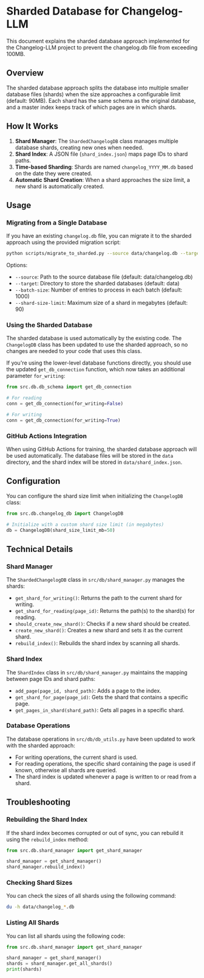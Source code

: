 # Sharded Database for Changelog-LLM

This document explains the sharded database approach implemented for the Changelog-LLM project to prevent the changelog.db file from exceeding 100MB.

## Overview

The sharded database approach splits the database into multiple smaller database files (shards) when the size approaches a configurable limit (default: 90MB). Each shard has the same schema as the original database, and a master index keeps track of which pages are in which shards.

## How It Works

1. **Shard Manager**: The `ShardedChangelogDB` class manages multiple database shards, creating new ones when needed.
2. **Shard Index**: A JSON file (`shard_index.json`) maps page IDs to shard paths.
3. **Time-based Sharding**: Shards are named `changelog_YYYY_MM.db` based on the date they were created.
4. **Automatic Shard Creation**: When a shard approaches the size limit, a new shard is automatically created.

## Usage

### Migrating from a Single Database

If you have an existing `changelog.db` file, you can migrate it to the sharded approach using the provided migration script:

```bash
python scripts/migrate_to_sharded.py --source data/changelog.db --target data
```

Options:
- `--source`: Path to the source database file (default: data/changelog.db)
- `--target`: Directory to store the sharded databases (default: data)
- `--batch-size`: Number of entries to process in each batch (default: 1000)
- `--shard-size-limit`: Maximum size of a shard in megabytes (default: 90)

### Using the Sharded Database

The sharded database is used automatically by the existing code. The `ChangelogDB` class has been updated to use the sharded approach, so no changes are needed to your code that uses this class.

If you're using the lower-level database functions directly, you should use the updated `get_db_connection` function, which now takes an additional parameter `for_writing`:

```python
from src.db.db_schema import get_db_connection

# For reading
conn = get_db_connection(for_writing=False)

# For writing
conn = get_db_connection(for_writing=True)
```

### GitHub Actions Integration

When using GitHub Actions for training, the sharded database approach will be used automatically. The database files will be stored in the `data` directory, and the shard index will be stored in `data/shard_index.json`.

## Configuration

You can configure the shard size limit when initializing the `ChangelogDB` class:

```python
from src.db.changelog_db import ChangelogDB

# Initialize with a custom shard size limit (in megabytes)
db = ChangelogDB(shard_size_limit_mb=50)
```

## Technical Details

### Shard Manager

The `ShardedChangelogDB` class in `src/db/shard_manager.py` manages the shards:

- `get_shard_for_writing()`: Returns the path to the current shard for writing.
- `get_shard_for_reading(page_id)`: Returns the path(s) to the shard(s) for reading.
- `should_create_new_shard()`: Checks if a new shard should be created.
- `create_new_shard()`: Creates a new shard and sets it as the current shard.
- `rebuild_index()`: Rebuilds the shard index by scanning all shards.

### Shard Index

The `ShardIndex` class in `src/db/shard_manager.py` maintains the mapping between page IDs and shard paths:

- `add_page(page_id, shard_path)`: Adds a page to the index.
- `get_shard_for_page(page_id)`: Gets the shard that contains a specific page.
- `get_pages_in_shard(shard_path)`: Gets all pages in a specific shard.

### Database Operations

The database operations in `src/db/db_utils.py` have been updated to work with the sharded approach:

- For writing operations, the current shard is used.
- For reading operations, the specific shard containing the page is used if known, otherwise all shards are queried.
- The shard index is updated whenever a page is written to or read from a shard.

## Troubleshooting

### Rebuilding the Shard Index

If the shard index becomes corrupted or out of sync, you can rebuild it using the `rebuild_index` method:

```python
from src.db.shard_manager import get_shard_manager

shard_manager = get_shard_manager()
shard_manager.rebuild_index()
```

### Checking Shard Sizes

You can check the sizes of all shards using the following command:

```bash
du -h data/changelog_*.db
```

### Listing All Shards

You can list all shards using the following code:

```python
from src.db.shard_manager import get_shard_manager

shard_manager = get_shard_manager()
shards = shard_manager.get_all_shards()
print(shards)
